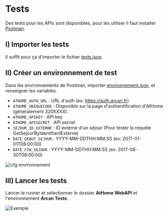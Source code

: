 # Tests

Des tests pour les APIs sont disponibles, pour les utiliser il faut installer [Postman](https://www.getpostman.com/ "postman").

## I) Importer les tests

Il suffit pour ça d'importer le fichier [tests.json](https://raw.githubusercontent.com/up-arcan/WebAPI/master/tests/tests.json).

## II) Créer un environnement de test

Dans les environnements de Postman, importer [environnement.json](https://raw.githubusercontent.com/up-arcan/WebAPI/master/tests/environnement.json), et renseigner les variables.

- `ATHOME_AUTH_URL` : URL d'auth (ex: https://auth.arcan.fr)
- `ATHOME_UNIQUECODE` : Disponible sur la page d'authentification d'AtHome (généralement 320XXXX).
- `ATHOME_APIKEY` : API key
- `ATHOME_APISECRET` : API secret
- `SEJOUR_ID_EXTERNE` : ID externe d'un séjour (Pour tester la requete GetSejourByIdentifiantExterne)
- `DATE_DEBUT_SEJOUR` : YYYY-MM-DDTHH:MM:SS (ex: 2017-01-01T08:00:00)
- `DATE_FIN_SEJOUR` : YYYY-MM-DDTHH:MM:SS (ex: 2017-06-30T08:00:00)

![cfg environnement](https://raw.githubusercontent.com/up-arcan/WebAPI/master/tests/cfg-env.png "cfg environnement")

## III) Lancer les tests

Lancer le runner et sélectionner le dossier **AtHome WebAPI** et l'environnement **Arcan Tests**.

![Exemple](https://raw.githubusercontent.com/up-arcan/WebAPI/master/tests/example1.png "Exemple")
